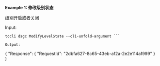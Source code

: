**Example 1: 修改级别状态**

级别开启或者关闭

Input: 

```
tccli dsgc ModifyLevelState --cli-unfold-argument ```

Output: 
```
{
    "Response": {
        "RequestId": "2dbfa627-8c65-43eb-af2a-2e2e114af999"
    }
}
```

